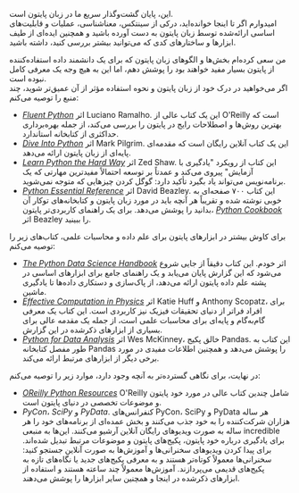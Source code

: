 این، پایان گشت‌وگذار سریع ما در زبان پایتون است.  
امیدوارم اگر تا اینجا خوانده‌اید، درکی از سینتکس، معناشناسی، عملیات و قابلیت‌های اساسی ارائه‌شده توسط زبان پایتون به دست آورده باشید و همچنین ایده‌ای از طیف ابزارها و ساختارهای کدی که می‌توانید بیشتر بررسی کنید، داشته باشید.  

من سعی کرده‌ام بخش‌ها و الگوهای زبان پایتون که برای یک دانشمند داده استفاده‌کننده از پایتون بسیار مفید خواهند بود را پوشش دهم، اما این به هیچ وجه یک معرفی کامل نبوده است.  
اگر می‌خواهید در درک خود از زبان پایتون و نحوه استفاده مؤثر از آن عمیق‌تر شوید، چند منبع را توصیه می‌کنم:  

- [*Fluent Python*](http://shop.oreilly.com/product/0636920032519.do) اثر Luciano Ramalho. این یک کتاب عالی از O'Reilly است که بهترین روش‌ها و اصطلاحات رایج در پایتون را بررسی می‌کند، از جمله بهره‌برداری حداکثری از کتابخانه استاندارد.  
- [*Dive Into Python*](http://www.diveintopython.net/) اثر Mark Pilgrim. این یک کتاب آنلاین رایگان است که مقدمه‌ای پایه‌ای از زبان پایتون ارائه می‌دهد.  
- [*Learn Python the Hard Way*](http://learnpythonthehardway.org/) اثر Zed Shaw. این کتاب از رویکرد "یادگیری با آزمایش" پیروی می‌کند و عمدتاً بر توسعه احتمالاً مفیدترین مهارتی که یک برنامه‌نویس می‌تواند یاد بگیرد تأکید دارد: گوگل کردن چیزهایی که متوجه نمی‌شوید.  
- [*Python Essential Reference*](http://www.dabeaz.com/per.html) اثر David Beazley. این کتاب ۷۰۰ صفحه‌ای به خوبی نوشته شده و تقریباً هر آنچه باید در مورد زبان پایتون و کتابخانه‌های توکار آن بدانید را پوشش می‌دهد. برای یک راهنمای کاربردی‌تر پایتون، [*Python Cookbook*](http://shop.oreilly.com/product/0636920027072.do) اثر Beazley را ببینید.  

برای کاوش بیشتر در ابزارهای پایتون برای علم داده و محاسبات علمی، کتاب‌های زیر را توصیه می‌کنم:  

- [*The Python Data Science Handbook*](http://shop.oreilly.com/product/0636920034919.do) اثر خودم. این کتاب دقیقاً از جایی شروع می‌شود که این گزارش پایان می‌یابد و یک راهنمای جامع برای ابزارهای اساسی در پشته علم داده پایتون ارائه می‌دهد، از پاک‌سازی و دستکاری داده‌ها تا یادگیری ماشین.  
- [*Effective Computation in Physics*](http://shop.oreilly.com/product/0636920033424.do) اثر Katie Huff و Anthony Scopatz، برای افراد فراتر از دنیای تحقیقات فیزیک نیز کاربردی است. این کتاب یک معرفی گام‌به‌گام و پایه‌ای برای محاسبات علمی است، از جمله یک مقدمه عالی برای بسیاری از ابزارهای ذکرشده در این گزارش.  
- [*Python for Data Analysis*](http://shop.oreilly.com/product/0636920023784.do) اثر Wes McKinney، خالق پکیج Pandas. این کتاب به طور مفصل کتابخانه Pandas را پوشش می‌دهد و همچنین اطلاعات مفیدی در مورد برخی دیگر از ابزارهای مرتبط ارائه می‌کند.  

در نهایت، برای نگاهی گسترده‌تر به آنچه وجود دارد، موارد زیر را توصیه می‌کنم:  

- [*OReilly Python Resources*](http://shop.oreilly.com/category/browse-subjects/programming/python.do) O'Reilly شامل چندین کتاب عالی در مورد خود پایتون و موضوعات تخصصی در دنیای پایتون است.  
- *PyCon*، *SciPy* و *PyData*. کنفرانس‌های PyCon، SciPy و PyData هر ساله هزاران شرکت‌کننده را به خود جذب می‌کنند و بخش عمده‌ای از برنامه‌های خود را هر ساله به صورت ویدیوهای رایگان آنلاین آرشیو می‌کنند. این‌ها به منبعی incredible برای یادگیری درباره خود پایتون، پکیج‌های پایتون و موضوعات مرتبط تبدیل شده‌اند. برای پیدا کردن ویدیوهای سخنرانی‌ها و آموزش‌ها به صورت آنلاین جستجو کنید: سخنرانی‌ها معمولاً کوتاه‌تر هستند و به معرفی پکیج‌های جدید یا نگاه‌های تازه به پکیج‌های قدیمی می‌پردازند. آموزش‌ها معمولاً چند ساعته هستند و استفاده از ابزارهای ذکرشده در اینجا و همچنین سایر ابزارها را پوشش می‌دهند.